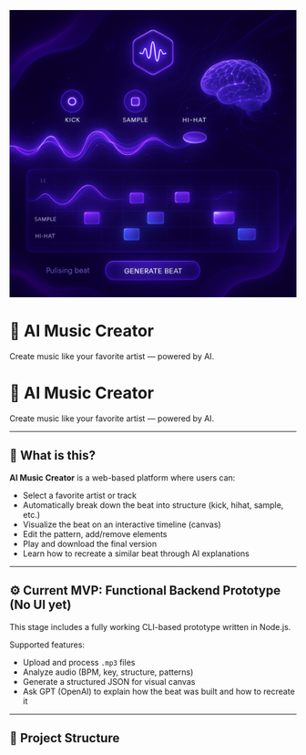 ![AI Music Cover](/src/img/AI.png)

# 🎵 AI Music Creator

Create music like your favorite artist — powered by AI.


# 🎵 AI Music Creator

Create music like your favorite artist — powered by AI.

---

## 🧠 What is this?

**AI Music Creator** is a web-based platform where users can:
- Select a favorite artist or track
- Automatically break down the beat into structure (kick, hihat, sample, etc.)
- Visualize the beat on an interactive timeline (canvas)
- Edit the pattern, add/remove elements
- Play and download the final version
- Learn how to recreate a similar beat through AI explanations

---

## ⚙️ Current MVP: Functional Backend Prototype (No UI yet)

This stage includes a fully working CLI-based prototype written in Node.js.

Supported features:
- Upload and process `.mp3` files
- Analyze audio (BPM, key, structure, patterns)
- Generate a structured JSON for visual canvas
- Ask GPT (OpenAI) to explain how the beat was built and how to recreate it

---

## 📁 Project Structure

